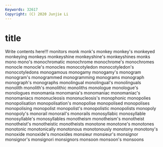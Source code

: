 ```yaml
---
Keywords: 32617
Copyright: (C) 2020 Junjie Li
---
```


# title

Write contents here!!!
monitors
monk 
monk's 
monkey 
monkey's 
monkeyed 
monkeying 
monkeys 
monkeyshine 
monkeyshine's 
monkeyshines
monks 
mono 
mono's 
monochromatic 
monochrome 
monochrome's 
monochromes 
monocle 
monocle's 
monocles
monocotyledon 
monocotyledon's 
monocotyledons 
monogamous 
monogamy 
monogamy's 
monogram 
monogram's 
monogrammed 
monogramming
monograms 
monograph 
monograph's 
monographs 
monolingual 
monolingual's 
monolinguals 
monolith 
monolith's 
monolithic
monoliths 
monologue 
monologue's 
monologues 
monomania 
monomania's 
monomaniac 
monomaniac's 
monomaniacs 
mononucleosis
mononucleosis's 
monophonic 
monopolies 
monopolisation 
monopolisation's 
monopolise 
monopolised 
monopolises 
monopolising 
monopolist
monopolist's 
monopolistic 
monopolists 
monopoly 
monopoly's 
monorail 
monorail's 
monorails 
monosyllabic 
monosyllable
monosyllable's 
monosyllables 
monotheism 
monotheism's 
monotheist 
monotheist's 
monotheistic 
monotheists 
monotone 
monotone's
monotones 
monotonic 
monotonically 
monotonous 
monotonously 
monotony 
monotony's 
monoxide 
monoxide's 
monoxides
monsieur 
monsieur's 
monsignor 
monsignor's 
monsignori 
monsignors 
monsoon 
monsoon's 
monsoons 
